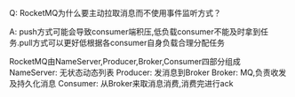 Q: RocketMQ为什么要主动拉取消息而不使用事件监听方式？

A: push方式可能会导致consumer端积压,低负载consumer不能及时拿到任务.pull方式可以更好低根据各consumer自身负载合理分配任务

RocketMQ由NameServer,Producer,Broker,Consumer四部分组成
NameServer: 无状态动态列表
Producer: 发消息到Broker
Broker: MQ,负责收发及持久化消息
Consumer: 从Broker来取消息消费,消费完进行ack
